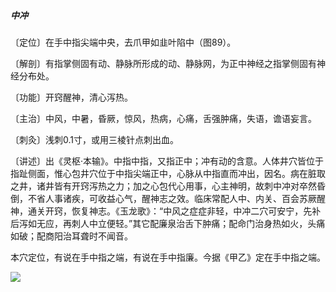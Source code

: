 ##### 中冲

〔定位〕在手中指尖端中央，去爪甲如韭叶陷中（图89）。

〔解剖〕有指掌侧固有动、静脉所形成的动、静脉网，为正中神经之指掌侧固有神经分布处。

〔功能〕开窍醒神，清心泻热。

〔主治〕中风，中暑，昏厥，惊风，热病，心痛，舌强肿痛，失语，谵语妄言。

〔刺灸〕浅刺0.1寸，或用三棱针点刺出血。

〔讲述〕出《灵枢·本输》。中指中指，又指正中；冲有动的含意。人体井穴皆位于指趾侧面，惟心包井穴位于中指尖端正中，心脉从中指直而冲出，因名。病在脏取之井，诸井皆有开窍泻热之力；加之心包代心用事，心主神明，故刺中冲对卒然昏倒，不省人事诸疾，可收益心气，醒神志之效。临床常配人中、内关、百会苏厥醒神，通关开窍，恢复神志。《玉龙歌》：“中风之症症非轻，中冲二穴可安宁，先补后泻如无应，再刺人中立便轻。”其它配廉泉治舌下肿痛；配命门治身热如火，头痛如破；配商阳治耳聋时不闻音。

本穴定位，有说在手中指之端，有说在手中指廉。今据《甲乙》定在手中指之端。

![](img/图89.jpg)
